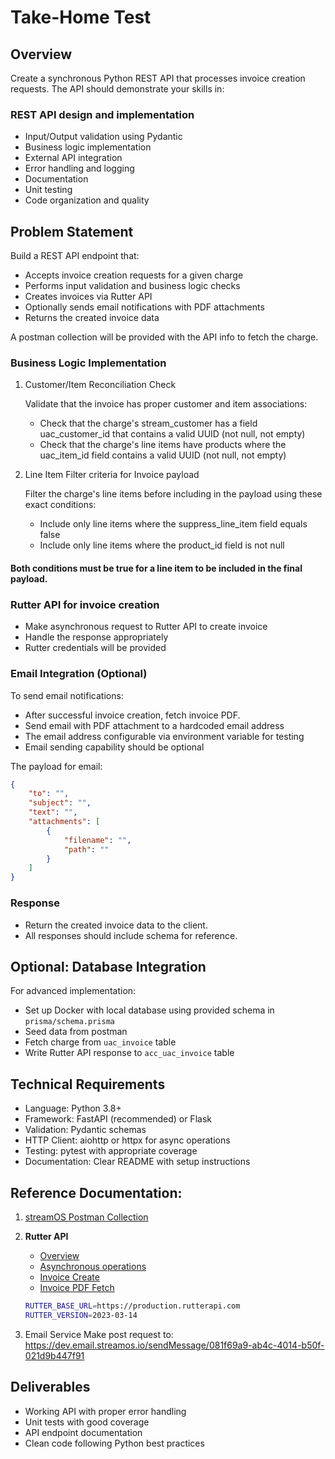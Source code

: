 # Take-Home Test

## Overview

Create a synchronous Python REST API that processes invoice creation requests. The API should demonstrate your skills in:

### REST API design and implementation
- Input/Output validation using Pydantic
- Business logic implementation
- External API integration
- Error handling and logging
- Documentation
- Unit testing
- Code organization and quality

## Problem Statement
Build a REST API endpoint that:

- Accepts invoice creation requests for a given charge
- Performs input validation and business logic checks
- Creates invoices via Rutter API
- Optionally sends email notifications with PDF attachments
- Returns the created invoice data

A postman collection will be provided with the API info to fetch the charge.

### Business Logic Implementation

1. Customer/Item Reconciliation Check

   Validate that the invoice has proper customer and item associations:

   - Check that the charge's stream_customer has a field uac_customer_id that contains a valid UUID (not null, not empty)
   - Check that the charge's line items have products where the uac_item_id field contains a valid UUID (not null, not empty)

2. Line Item Filter criteria for Invoice payload

    Filter the charge's line items before including in the payload using these exact conditions:

    - Include only line items where the suppress_line_item field equals false
    - Include only line items where the product_id field is not null

#### Both conditions must be true for a line item to be included in the final payload.


### Rutter API for invoice creation

- Make asynchronous request to Rutter API to create invoice
- Handle the response appropriately
- Rutter credentials will be provided


### Email Integration (Optional)
To send email notifications:

- After successful invoice creation, fetch invoice PDF. 
- Send email with PDF attachment to a hardcoded email address
- The email address configurable via environment variable for testing
- Email sending capability should be optional

The payload for email:
```json
{
    "to": "",
    "subject": "",
    "text": "",
    "attachments": [
        {
            "filename": "",
            "path": ""
        }
    ]
}
```


### Response
- Return the created invoice data to the client. 
- All responses should include schema for reference.

## Optional: Database Integration
For advanced implementation:

- Set up Docker with local database using provided schema in `prisma/schema.prisma`
- Seed data from postman
- Fetch charge from `uac_invoice` table
- Write Rutter API response to `acc_uac_invoice` table

## Technical Requirements

- Language: Python 3.8+
- Framework: FastAPI (recommended) or Flask
- Validation: Pydantic schemas
- HTTP Client: aiohttp or httpx for async operations
- Testing: pytest with appropriate coverage
- Documentation: Clear README with setup instructions

## Reference Documentation:

1. [streamOS Postman Collection](https://streamft.postman.co/workspace/StreamOS-Public-Workspace~6ce4ab6b-8321-4316-b19f-af88fc467417/collection/27246749-31cec77f-3e01-4822-8ae1-6a5cf415826e?action=share&creator=27246749&active-environment=27246749-350c6dff-2487-4280-92f7-4ebc27e5c859)


2. **Rutter API**
    - [Overview](https://docs.rutter.com/rest/2024-08-31/basics#introduction)
    - [Asynchronous operations](https://docs.rutter.com/rest/2024-08-31/basics#asynchronous-operations)
    - [Invoice Create](https://docs.rutter.com/rest/2024-08-31/invoices#create-an-invoice)
    - [Invoice PDF Fetch](https://docs.rutter.com/rest/2024-08-31/invoices#fetch-a-downloadable-link-of-the-invoice)

    ```bash
    RUTTER_BASE_URL=https://production.rutterapi.com
    RUTTER_VERSION=2023-03-14
    ```

3. Email Service
Make post request to: https://dev.email.streamos.io/sendMessage/081f69a9-ab4c-4014-b50f-021d9b447f91


## Deliverables

- Working API with proper error handling
- Unit tests with good coverage
- API endpoint documentation
- Clean code following Python best practices

